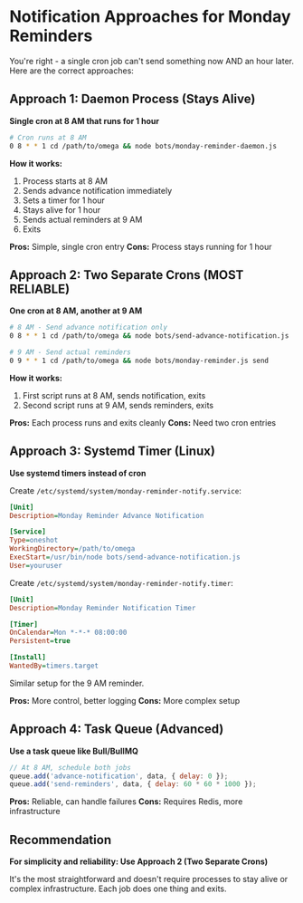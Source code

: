 # Notification Approaches for Monday Reminders

You're right - a single cron job can't send something now AND an hour later. Here are the correct approaches:

## Approach 1: Daemon Process (Stays Alive)
**Single cron at 8 AM that runs for 1 hour**

```bash
# Cron runs at 8 AM
0 8 * * 1 cd /path/to/omega && node bots/monday-reminder-daemon.js
```

**How it works:**
1. Process starts at 8 AM
2. Sends advance notification immediately
3. Sets a timer for 1 hour
4. Stays alive for 1 hour
5. Sends actual reminders at 9 AM
6. Exits

**Pros:** Simple, single cron entry
**Cons:** Process stays running for 1 hour

## Approach 2: Two Separate Crons (MOST RELIABLE)
**One cron at 8 AM, another at 9 AM**

```bash
# 8 AM - Send advance notification only
0 8 * * 1 cd /path/to/omega && node bots/send-advance-notification.js

# 9 AM - Send actual reminders
0 9 * * 1 cd /path/to/omega && node bots/monday-reminder.js send
```

**How it works:**
1. First script runs at 8 AM, sends notification, exits
2. Second script runs at 9 AM, sends reminders, exits

**Pros:** Each process runs and exits cleanly
**Cons:** Need two cron entries

## Approach 3: Systemd Timer (Linux)
**Use systemd timers instead of cron**

Create `/etc/systemd/system/monday-reminder-notify.service`:
```ini
[Unit]
Description=Monday Reminder Advance Notification

[Service]
Type=oneshot
WorkingDirectory=/path/to/omega
ExecStart=/usr/bin/node bots/send-advance-notification.js
User=youruser
```

Create `/etc/systemd/system/monday-reminder-notify.timer`:
```ini
[Unit]
Description=Monday Reminder Notification Timer

[Timer]
OnCalendar=Mon *-*-* 08:00:00
Persistent=true

[Install]
WantedBy=timers.target
```

Similar setup for the 9 AM reminder.

**Pros:** More control, better logging
**Cons:** More complex setup

## Approach 4: Task Queue (Advanced)
**Use a task queue like Bull/BullMQ**

```javascript
// At 8 AM, schedule both jobs
queue.add('advance-notification', data, { delay: 0 });
queue.add('send-reminders', data, { delay: 60 * 60 * 1000 });
```

**Pros:** Reliable, can handle failures
**Cons:** Requires Redis, more infrastructure

## Recommendation

**For simplicity and reliability: Use Approach 2 (Two Separate Crons)**

It's the most straightforward and doesn't require processes to stay alive or complex infrastructure. Each job does one thing and exits.